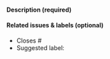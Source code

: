 <!-- Thank you for opening a PR! We really appreciate you taking the time to help out 🙌 -->

#### Description (required)

<!-- Please describe the change you are proposing, and why -->

<!-- Please make changes in **one language** only -->

#### Related issues & labels (optional)

- Closes #<!-- Add an issue number if this PR will close it. -->
- Suggested label: <!-- Help us triage by suggesting one of our labels that describes your PR -->

<!-- For a new/changed feature in an upcoming Astro release? -->
<!-- 1. Uncomment the line below, update the minor version number if known, and include a PR link -->
<!-- #### For Astro version: `4.x`. See astro PR [#](url). -->

<!-- 2. Check that your PR includes `<p><Since v="4.x.0" /></p>` and imports the `<Since>` component, if necessary! -->

<!-- #### First-time contributor to Astro Docs? -->

<!-- If you are a member of the Astro Discord, please add your username in the description so we can welcome you there! -->
<!-- https://discord.gg/3nMYAHecZT -->
